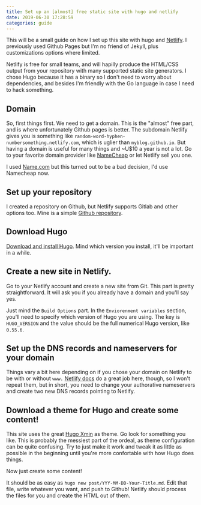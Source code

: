 ```yaml
---
title: Set up an [almost] free static site with hugo and netlify
date: 2019-06-30 17:28:59
categories: guide
---
```


This will be a small guide on how I set up this site with hugo and [Netlify](https://netlify.com). I previously used Github Pages but I'm no friend of Jekyll, plus customizations options where limited.

Netlify is free for small teams, and will hapilly produce the HTML/CSS output from your repository with many supported static site generators. I chose Hugo because it has a binary so I don't need to worry about dependencies, and besides I'm friendly with the Go language in case I need to hack something.

## Domain 
So, first things first. We need to get a domain. This is the "almost" free part, and is where unfortunately Github pages is better. The subdomain Netlify gives you is something like `random-word-hyphen-numbersomething.netlify.com`, which is uglier than `myblog.github.io`. But having a domain is useful for many things and ~U$10 a year is not a lot. Go to your favorite domain provider like [NameCheap](https://namecheap.com) or let Netlify sell you one. 

I used [Name.com](https://name.com) but this turned out to be a bad decision, I'd use Namecheap now.

## Set up your repository

I created a repository on Github, but Netlify supports Gitlab and other options too. Mine is a simple [Github repository](https://github.com/joaquinlpereyra/blog).

## Download Hugo

[Download and install Hugo](https://gohugo.io/getting-started/installing/). Mind which version you install, it'll be important in a while.

## Create a new site in Netlify.

Go to your Netlify account and create a new site from Git. This part is pretty straightforward. It will ask you if you already have a domain and you'll say yes.

Just mind the `Build Options` part. In the `Enviorenment variables` section, you'll need to specify which version of Hugo you are using.  The key is `HUGO_VERSION` and the value should be the full numerical Hugo version, like `0.55.6`. 

## Set up the DNS records and nameservers for your domain

Things vary a bit here depending on if you chose your domain on Netlify to be with or without `www.` [Netlify docs](https://www.netlify.com/docs/custom-domains/) do a great job here, though, so I won't repeat them, but in short, you need to change your authorative nameservers and create two new DNS records pointing to Netlify.

## Download a theme for Hugo and create some content!

This site uses the great [Hugo Xmin](https://github.com/yihui/hubo-xmin) as theme. Go look for something you like. This is probably the messiest part of the ordeal, as theme configuration can be quite confusing. Try to just make it work and tweak it as little as possible in the beginning until you're more confortable with how Hugo does things.

Now just create some content! 

It should be as easy as `hugo new post/YYY-MM-DD-Your-Title.md`. Edit that file, write whatever you want, and push to Github! Netlify should process the files for you and create the HTML out of them.
